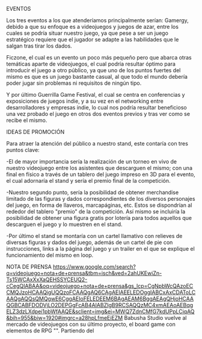 EVENTOS

Los tres eventos a los que atenderíamos principalmente serían:
Gamergy, debido a que su enfoque es a videojuegos y juegos de azar, entre los cuales se podría situar nuestro juego, ya que pese a ser un juego estratégico requiere que el jugador se adapte a las habilidades que le salgan tras tirar los dados.

Ficzone, el cual es un evento un poco más pequeño pero que abarca otras temáticas aparte de videojuegos, el cual podría resultar óptimo para introducir el juego a otro público, ya que uno de los puntos fuertes del mismo es que es un juego bastante casual, al que todo el mundo debería poder jugar sin problemas ni requisitos de ningún tipo.

Y por último Guerrilla Game Festival, el cual se centra en conferencias y exposiciones de juegos indie, y a su vez en el networking entre desarrolladores y empresas indie, lo cual nos podría resultar beneficioso una vez probado el juego en otros dos eventos previos y tras ver como se recibe el mismo.

IDEAS DE PROMOCIÓN

Para atraer la atención del público a nuestro stand, este contaría con tres puntos clave:

-El de mayor importancia sería la realización de un torneo en vivo de nuestro videojuego entre los asistentes que descarguen el mismo; con una final en físico a través de un tablero del juego impreso en 3D para el evento, el cual adornaría el stand y sería el premio final de la competición.

-Nuestro segundo punto, sería la posibilidad de obtener merchandise limitado de las figuras y dados correspondientes de los diversos personajes del juego, en forma de llaveros, marcapáginas, etc. Estos se dispondrían al rededor del tablero "premio" de la competición.
Así mismo se incluiría la posibilidad de obtener una figura gratis por lotería para todos aquellos que descarguen el juego y lo muestren en el stand.

-Por último el stand se montaría con un cartel llamativo con relieves de diversas figuras y dados del juego, además de un cartel de pie con instrucciones, links a la página del juego y un trailer en el que se explique el funcionamiento del mismo en loop.

NOTA DE PRENSA
https://www.google.com/search?q=videojuego+nota+de+prensa&tbm=isch&ved=2ahUKEwiZn-Ts15WCAxXxXaQEHSSYCEUQ2-cCegQIABAA&oq=videojuego+nota+de+prensa&gs_lcp=CgNpbWcQAzoECCMQJzoHCAAQigUQQzoFCAAQgAQ6CAgAEIAEELEDOggIABCxAxCDAToLCAAQgAQQsQMQgwE6CggAEIoFELEDEEM6BAgAEAM6BggAEAgQHjoHCAAQGBCABFDODVjLO2DEPGgFcAB4AIABZIgB9RCSAQQzMC4xmAEAoAEBqgELZ3dzLXdpei1pbWfAAQE&sclient=img&ei=MWQ7ZdnCMfG7kdUPpLCiqAQ&bih=955&biw=1920#imgrc=a28hpLfmeEiEZM
Babusha Studio vuelve al mercado de videojuegos con su último proyecto, el board game con elementos de RPG "". Partiendo del 
